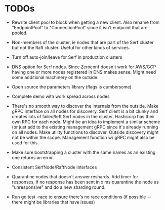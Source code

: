 # TODOs

* Rewrite client pool to block when getting a new client. Also rename
  from "EndpointPool" to "ConnectionPool" since it isn't endpoint that
  are pooled.

* Non-members of the cluster, ie nodes that are part of the
  Serf cluster but not the Raft cluster. Useful for other kinds
  of services.

* Turn off auto-join/leave for Serf in production clusters

* DNS option for Serf nodes. Since Zeroconf doesn't work for AWS/GCP
  having one or more nodes registered in DNS makes sense. Might need
  some additional machinery on the outside.

* Open source the parameters library (flags is cumbersome)

* Complete demo with work spread across nodes

* There's no smooth way to discover the internals from the outside. Make gRPC
  interface on all nodes for discovery. Serf client is a bit clunky and creates
  lots of failed/left Serf nodes in the cluster. Hashicorp has their own RPC
  for each node. Might be an idea to implement a similar scheme (or just add to
  the existing management gRPC since it's already running on all nodes. Make
  utility functions to discover. Outside discovery might not be within the scope.
  Management function w/ gRPC might also be used for this.

* Make sure bootstrapping a cluster with the same names as an existing one
  returns an error.

* Consistent SerfNode/RaftNode interfaces

* Quarantine nodes that doesn't answer reshards. Add timer for responses, if no response has been sent in x ms quarantine the node as "unresponsive" and do a new sharding round.

* Run go test -race to ensure there's no race conditions (if possible -- there
  might be libraries that have issues)
